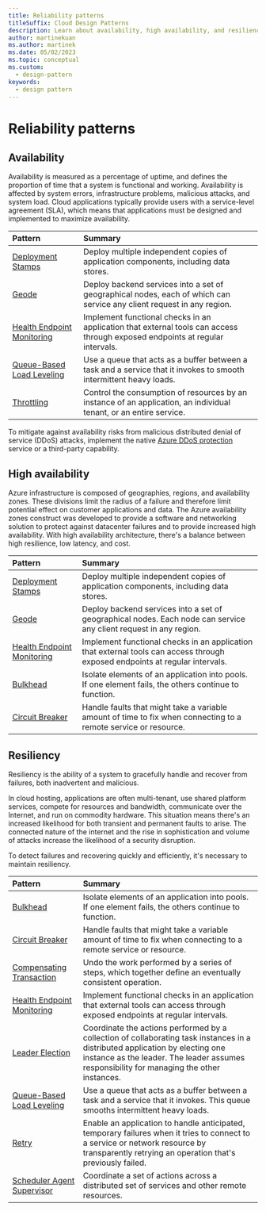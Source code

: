 ```yaml
---
title: Reliability patterns
titleSuffix: Cloud Design Patterns
description: Learn about availability, high availability, and resiliency as factors that are related to reliability patterns.
author: martinekuan
ms.author: martinek
ms.date: 05/02/2023
ms.topic: conceptual
ms.custom:
  - design-pattern
keywords:
  - design pattern
---
```


# Reliability patterns

## Availability

Availability is measured as a percentage of uptime, and defines the proportion of time that a system is functional and working. Availability is affected by system errors, infrastructure problems, malicious attacks, and system load. Cloud applications typically provide users with a service-level agreement (SLA), which means that applications must be designed and implemented to maximize availability.

| Pattern | Summary |
|:--------|:--------|
| [Deployment Stamps](/azure/architecture/patterns/deployment-stamp) | Deploy multiple independent copies of application components, including data stores. |
| [Geode](/azure/architecture/patterns/geodes) | Deploy backend services into a set of geographical nodes, each of which can service any client request in any region. |
| [Health Endpoint Monitoring](/azure/architecture/patterns/health-endpoint-monitoring) | Implement functional checks in an application that external tools can access through exposed endpoints at regular intervals. |
| [Queue-Based Load Leveling](/azure/architecture/patterns/queue-based-load-leveling) | Use a queue that acts as a buffer between a task and a service that it invokes to smooth intermittent heavy loads. |
| [Throttling](/azure/architecture/patterns/throttling) | Control the consumption of resources by an instance of an application, an individual tenant, or an entire service. |

To mitigate against availability risks from malicious distributed denial of service (DDoS) attacks, implement the native [Azure DDoS protection](/azure/virtual-network/ddos-protection-overview) service or a third-party capability.

## High availability

Azure infrastructure is composed of geographies, regions, and availability zones. These divisions limit the radius of a failure and therefore limit potential effect on customer applications and data. The Azure availability zones construct was developed to provide a software and networking solution to protect against datacenter failures and to provide increased high availability. With high availability architecture, there's a balance between high resilience, low latency, and cost.

| Pattern | Summary |
|:--------|:--------|
| [Deployment Stamps](/azure/architecture/patterns/deployment-stamp) | Deploy multiple independent copies of application components, including data stores. |
| [Geode](/azure/architecture/patterns/geodes) | Deploy backend services into a set of geographical nodes. Each node can service any client request in any region. |
| [Health Endpoint Monitoring](/azure/architecture/patterns/health-endpoint-monitoring) | Implement functional checks in an application that external tools can access through exposed endpoints at regular intervals. |
| [Bulkhead](/azure/architecture/patterns/bulkhead) | Isolate elements of an application into pools. If one element fails, the others continue to function. |
| [Circuit Breaker](/azure/architecture/patterns/circuit-breaker) | Handle faults that might take a variable amount of time to fix when connecting to a remote service or resource. |

## Resiliency

Resiliency is the ability of a system to gracefully handle and recover from failures, both inadvertent and malicious.

In cloud hosting, applications are often multi-tenant, use shared platform services, compete for resources and bandwidth, communicate over the Internet, and run on commodity hardware. This situation means there's an increased likelihood for both transient and permanent faults to arise. The connected nature of the internet and the rise in sophistication and volume of attacks increase the likelihood of a security disruption.

To detect failures and recovering quickly and efficiently, it's necessary to maintain resiliency.

| Pattern | Summary |
|:--------|:--------|
| [Bulkhead](/azure/architecture/patterns/bulkhead) | Isolate elements of an application into pools. If one element fails, the others continue to function. |
| [Circuit Breaker](/azure/architecture/patterns/circuit-breaker) | Handle faults that might take a variable amount of time to fix when connecting to a remote service or resource. |
| [Compensating Transaction](/azure/architecture/patterns/compensating-transaction) | Undo the work performed by a series of steps, which together define an eventually consistent operation. |
| [Health Endpoint Monitoring](/azure/architecture/patterns/health-endpoint-monitoring) | Implement functional checks in an application that external tools can access through exposed endpoints at regular intervals. |
| [Leader Election](/azure/architecture/patterns/leader-election) | Coordinate the actions performed by a collection of collaborating task instances in a distributed application by electing one instance as the leader. The leader assumes responsibility for managing the other instances. |
| [Queue-Based Load Leveling](/azure/architecture/patterns/queue-based-load-leveling) | Use a queue that acts as a buffer between a task and a service that it invokes. This queue smooths intermittent heavy loads. |
| [Retry](/azure/architecture/patterns/retry) | Enable an application to handle anticipated, temporary failures when it tries to connect to a service or network resource by transparently retrying an operation that's previously failed. |
| [Scheduler Agent Supervisor](/azure/architecture/patterns/scheduler-agent-supervisor) | Coordinate a set of actions across a distributed set of services and other remote resources. |
